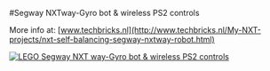 #Segway NXTway-Gyro bot & wireless PS2 controls

More info at: [www.techbricks.nl](http://www.techbricks.nl/My-NXT-projects/nxt-self-balancing-segway-nxtway-robot.html)

[![LEGO Segway NXT way-Gyro bot & wireless PS2 controls](https://github.com/tedsluis/LEGO-NXT-SEGWAY-NXC/blob/master/Lego-NXT-Segway-giro.png)](https://www.youtube.com/watch?v=hpCwdu0e3i0)


